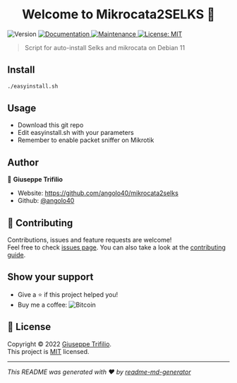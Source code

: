 <h1 align="center">Welcome to Mikrocata2SELKS 👋</h1>
<p>
  <img alt="Version" src="https://img.shields.io/badge/version-1.0.0-blue.svg?cacheSeconds=2592000" />
  <a href="https://github.com/angolo40/mikrocata2selks" target="_blank">
    <img alt="Documentation" src="https://img.shields.io/badge/documentation-yes-brightgreen.svg" />
  </a>
  <a href="https://github.com/kefranabg/readme-md-generator/graphs/commit-activity" target="_blank">
    <img alt="Maintenance" src="https://img.shields.io/badge/Maintained%3F-yes-green.svg" />
  </a>
  <a href="https://github.com/angolo40/mikrocata2selks" target="_blank">
    <img alt="License: MIT" src="https://img.shields.io/github/license/angolo40/Mikrocata2SELKS" />
  </a>
</p>

> Script for auto-install Selks and mikrocata on Debian 11

## Install

```sh
./easyinstall.sh
```

## Usage

- Download this git repo 
- Edit easyinstall.sh with your parameters
- Remember to enable packet sniffer on Mikrotik

## Author

👤 **Giuseppe Trifilio**

* Website: https://github.com/angolo40/mikrocata2selks
* Github: [@angolo40](https://github.com/angolo40)

## 🤝 Contributing

Contributions, issues and feature requests are welcome!<br />Feel free to check [issues page](https://github.com/angolo40/mikrocata2selks). You can also take a look at the [contributing guide](https://github.com/angolo40/mikrocata2selks).

## Show your support

- Give a ⭐️ if this project helped you!
- Buy me a coffee: 
![Bitcoin](https://img.shields.io/badge/Bitcoin-000?style=for-the-badge&logo=bitcoin&logoColor=white)

## 📝 License

Copyright © 2022 [Giuseppe Trifilio](https://github.com/angolo40).<br />
This project is [MIT](https://github.com/angolo40/mikrocata2selks) licensed.

***

_This README was generated with ❤️ by [readme-md-generator](https://github.com/kefranabg/readme-md-generator)_
